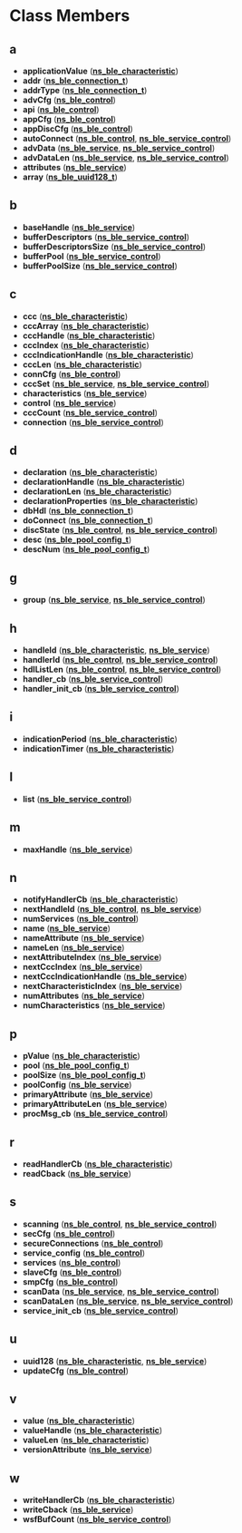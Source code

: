 
# Class Members



## a

* **applicationValue** ([**ns\_ble\_characteristic**](structns__ble__characteristic.md))
* **addr** ([**ns\_ble\_connection\_t**](structns__ble__connection__t.md))
* **addrType** ([**ns\_ble\_connection\_t**](structns__ble__connection__t.md))
* **advCfg** ([**ns\_ble\_control**](structns__ble__control.md))
* **api** ([**ns\_ble\_control**](structns__ble__control.md))
* **appCfg** ([**ns\_ble\_control**](structns__ble__control.md))
* **appDiscCfg** ([**ns\_ble\_control**](structns__ble__control.md))
* **autoConnect** ([**ns\_ble\_control**](structns__ble__control.md), [**ns\_ble\_service\_control**](structns__ble__service__control.md))
* **advData** ([**ns\_ble\_service**](structns__ble__service.md), [**ns\_ble\_service\_control**](structns__ble__service__control.md))
* **advDataLen** ([**ns\_ble\_service**](structns__ble__service.md), [**ns\_ble\_service\_control**](structns__ble__service__control.md))
* **attributes** ([**ns\_ble\_service**](structns__ble__service.md))
* **array** ([**ns\_ble\_uuid128\_t**](structns__ble__uuid128__t.md))


## b

* **baseHandle** ([**ns\_ble\_service**](structns__ble__service.md))
* **bufferDescriptors** ([**ns\_ble\_service\_control**](structns__ble__service__control.md))
* **bufferDescriptorsSize** ([**ns\_ble\_service\_control**](structns__ble__service__control.md))
* **bufferPool** ([**ns\_ble\_service\_control**](structns__ble__service__control.md))
* **bufferPoolSize** ([**ns\_ble\_service\_control**](structns__ble__service__control.md))


## c

* **ccc** ([**ns\_ble\_characteristic**](structns__ble__characteristic.md))
* **cccArray** ([**ns\_ble\_characteristic**](structns__ble__characteristic.md))
* **cccHandle** ([**ns\_ble\_characteristic**](structns__ble__characteristic.md))
* **cccIndex** ([**ns\_ble\_characteristic**](structns__ble__characteristic.md))
* **cccIndicationHandle** ([**ns\_ble\_characteristic**](structns__ble__characteristic.md))
* **cccLen** ([**ns\_ble\_characteristic**](structns__ble__characteristic.md))
* **connCfg** ([**ns\_ble\_control**](structns__ble__control.md))
* **cccSet** ([**ns\_ble\_service**](structns__ble__service.md), [**ns\_ble\_service\_control**](structns__ble__service__control.md))
* **characteristics** ([**ns\_ble\_service**](structns__ble__service.md))
* **control** ([**ns\_ble\_service**](structns__ble__service.md))
* **cccCount** ([**ns\_ble\_service\_control**](structns__ble__service__control.md))
* **connection** ([**ns\_ble\_service\_control**](structns__ble__service__control.md))


## d

* **declaration** ([**ns\_ble\_characteristic**](structns__ble__characteristic.md))
* **declarationHandle** ([**ns\_ble\_characteristic**](structns__ble__characteristic.md))
* **declarationLen** ([**ns\_ble\_characteristic**](structns__ble__characteristic.md))
* **declarationProperties** ([**ns\_ble\_characteristic**](structns__ble__characteristic.md))
* **dbHdl** ([**ns\_ble\_connection\_t**](structns__ble__connection__t.md))
* **doConnect** ([**ns\_ble\_connection\_t**](structns__ble__connection__t.md))
* **discState** ([**ns\_ble\_control**](structns__ble__control.md), [**ns\_ble\_service\_control**](structns__ble__service__control.md))
* **desc** ([**ns\_ble\_pool\_config\_t**](structns__ble__pool__config__t.md))
* **descNum** ([**ns\_ble\_pool\_config\_t**](structns__ble__pool__config__t.md))


## g

* **group** ([**ns\_ble\_service**](structns__ble__service.md), [**ns\_ble\_service\_control**](structns__ble__service__control.md))


## h

* **handleId** ([**ns\_ble\_characteristic**](structns__ble__characteristic.md), [**ns\_ble\_service**](structns__ble__service.md))
* **handlerId** ([**ns\_ble\_control**](structns__ble__control.md), [**ns\_ble\_service\_control**](structns__ble__service__control.md))
* **hdlListLen** ([**ns\_ble\_control**](structns__ble__control.md), [**ns\_ble\_service\_control**](structns__ble__service__control.md))
* **handler\_cb** ([**ns\_ble\_service\_control**](structns__ble__service__control.md))
* **handler\_init\_cb** ([**ns\_ble\_service\_control**](structns__ble__service__control.md))


## i

* **indicationPeriod** ([**ns\_ble\_characteristic**](structns__ble__characteristic.md))
* **indicationTimer** ([**ns\_ble\_characteristic**](structns__ble__characteristic.md))


## l

* **list** ([**ns\_ble\_service\_control**](structns__ble__service__control.md))


## m

* **maxHandle** ([**ns\_ble\_service**](structns__ble__service.md))


## n

* **notifyHandlerCb** ([**ns\_ble\_characteristic**](structns__ble__characteristic.md))
* **nextHandleId** ([**ns\_ble\_control**](structns__ble__control.md), [**ns\_ble\_service**](structns__ble__service.md))
* **numServices** ([**ns\_ble\_control**](structns__ble__control.md))
* **name** ([**ns\_ble\_service**](structns__ble__service.md))
* **nameAttribute** ([**ns\_ble\_service**](structns__ble__service.md))
* **nameLen** ([**ns\_ble\_service**](structns__ble__service.md))
* **nextAttributeIndex** ([**ns\_ble\_service**](structns__ble__service.md))
* **nextCccIndex** ([**ns\_ble\_service**](structns__ble__service.md))
* **nextCccIndicationHandle** ([**ns\_ble\_service**](structns__ble__service.md))
* **nextCharacteristicIndex** ([**ns\_ble\_service**](structns__ble__service.md))
* **numAttributes** ([**ns\_ble\_service**](structns__ble__service.md))
* **numCharacteristics** ([**ns\_ble\_service**](structns__ble__service.md))


## p

* **pValue** ([**ns\_ble\_characteristic**](structns__ble__characteristic.md))
* **pool** ([**ns\_ble\_pool\_config\_t**](structns__ble__pool__config__t.md))
* **poolSize** ([**ns\_ble\_pool\_config\_t**](structns__ble__pool__config__t.md))
* **poolConfig** ([**ns\_ble\_service**](structns__ble__service.md))
* **primaryAttribute** ([**ns\_ble\_service**](structns__ble__service.md))
* **primaryAttributeLen** ([**ns\_ble\_service**](structns__ble__service.md))
* **procMsg\_cb** ([**ns\_ble\_service\_control**](structns__ble__service__control.md))


## r

* **readHandlerCb** ([**ns\_ble\_characteristic**](structns__ble__characteristic.md))
* **readCback** ([**ns\_ble\_service**](structns__ble__service.md))


## s

* **scanning** ([**ns\_ble\_control**](structns__ble__control.md), [**ns\_ble\_service\_control**](structns__ble__service__control.md))
* **secCfg** ([**ns\_ble\_control**](structns__ble__control.md))
* **secureConnections** ([**ns\_ble\_control**](structns__ble__control.md))
* **service\_config** ([**ns\_ble\_control**](structns__ble__control.md))
* **services** ([**ns\_ble\_control**](structns__ble__control.md))
* **slaveCfg** ([**ns\_ble\_control**](structns__ble__control.md))
* **smpCfg** ([**ns\_ble\_control**](structns__ble__control.md))
* **scanData** ([**ns\_ble\_service**](structns__ble__service.md), [**ns\_ble\_service\_control**](structns__ble__service__control.md))
* **scanDataLen** ([**ns\_ble\_service**](structns__ble__service.md), [**ns\_ble\_service\_control**](structns__ble__service__control.md))
* **service\_init\_cb** ([**ns\_ble\_service\_control**](structns__ble__service__control.md))


## u

* **uuid128** ([**ns\_ble\_characteristic**](structns__ble__characteristic.md), [**ns\_ble\_service**](structns__ble__service.md))
* **updateCfg** ([**ns\_ble\_control**](structns__ble__control.md))


## v

* **value** ([**ns\_ble\_characteristic**](structns__ble__characteristic.md))
* **valueHandle** ([**ns\_ble\_characteristic**](structns__ble__characteristic.md))
* **valueLen** ([**ns\_ble\_characteristic**](structns__ble__characteristic.md))
* **versionAttribute** ([**ns\_ble\_service**](structns__ble__service.md))


## w

* **writeHandlerCb** ([**ns\_ble\_characteristic**](structns__ble__characteristic.md))
* **writeCback** ([**ns\_ble\_service**](structns__ble__service.md))
* **wsfBufCount** ([**ns\_ble\_service\_control**](structns__ble__service__control.md))




